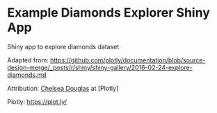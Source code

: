 # Example Diamonds Explorer Shiny App

Shiny app to explore diamonds dataset

Adapted from: https://github.com/plotly/documentation/blob/source-design-merge/_posts/r/shiny/shiny-gallery/2016-02-24-explore-diamonds.md

Attribution: [Chelsea Douglas](https://github.com/cldougl) at [Plotly]

Plotly: https://plot.ly/
